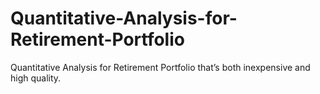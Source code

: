 # Quantitative-Analysis-for-Retirement-Portfolio
Quantitative Analysis for Retirement Portfolio that’s both inexpensive and high quality.
